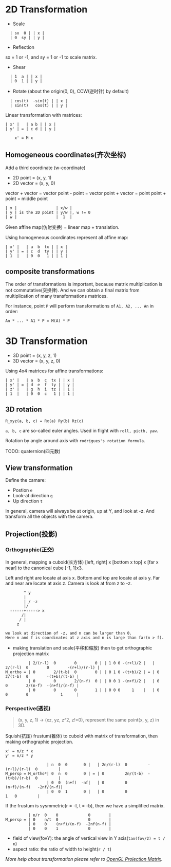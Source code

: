 
# 2D Transformation

- Scale

```
  | sx  0 | | x |
  | 0  sy | | y |
```

- Reflection

sx = 1 or -1, and sy = 1 or -1 to scale matrix.

- Shear

```
  | 1  a | | x |
  | 0  1 | | y |
```

- Rotate (about the origin(0, 0), CCW(逆时针) by default)

```
  | cos(t)  -sin(t) | | x |
  | sin(t)   cos(t) | | y |
```

Linear transformation with matrices:

```
| x' |   | a b | | x |
| y' | = | c d | | y |

    x' = M x
```

## Homogeneous coordinates(齐次坐标)

Add a third coordinate (w-coordinate)

- 2D point  = (x, y, 1)
- 2D vector = (x, y, 0)

vector + vector = vector
point - point   = vector
point + vector  = point
point + point   = middle point

```
| x |                 | x/w |
| y | is the 2D point | y/w |, w != 0
| w |                 |  1  |
```

Given affine map(仿射变换) = linear map + translation.

Using homogeneous coordinates represent all affine map:

```
| x' |   | a  b  tx | | x |
| y' | = | c  d  ty | | y |
| 1  |   | 0  0   1 | | 1 |
```

## composite transformations

The order of transformations is important, because matrix multiplication is not commutative(交换律).
And we can obtain a final matrix from multiplication of many transformations matrices.

For instance, point `P` will perform transformations of `A1, A2, ... An` in order:

```
An * ... * A1 * P = M(A) * P
```


# 3D Transformation

- 3D point  = (x, y, z, 1)
- 3D vector = (x, y, z, 0)

Using 4x4 matrices for affine transformations:

```
| x' |   | a  b  c  tx | | x |
| y' | = | d  e  f  ty | | y |
| z' |   | g  h  i  tz | | 1 |
| 1  |   | 0  0  c   1 | | 1 |
```

## 3D rotation

```
R_xyz(a, b, c) = Rx(a) Ry(b) Rz(c)
```

`a, b, c` are so-called euler angles.
Used in flight with `roll, picth, yaw`.

Rotation by angle around axis with `rodrigues's rotation formula`.

TODO: quaternion(四元数)

## View transformation

Define the camare:

- Postion `e`
- Look-at direction `g`
- Up direction `t`

In general, camera will always be at origin, up at Y, and look at -z.
And transform all the objects with the camera.

## Projection(投影)

### Orthographic(正交)

In general, mapping a cuboid(长方体) [left, right] x [bottom x top] x [far x near] to the canonical cube [-1, 1]x3.

Left and right are locate at axis x. Bottom and top are locate at axis y. Far and near are locate at axis z. Camera is look at from z to -z.

```
        ^ y
        |
        | / -z
        |/
  ------+-----> x
       /|
      / |
     z

we look at direction of -z, and n can be larger than 0.
Here n and f is coordinates at z axis and n is large than far(n > f).
```

- making translation and scale(平移和缩放) then to get orthographic projection matrix

```
          | 2/(r-l)  0        0        0 | | 1 0 0 -(r+l)/2 |   | 2/(r-l)  0        0        -(r+l)/(r-l) |
M_ortho = | 0        2/(t-b)  0        0 | | 0 1 0 -(t+b)/2 | = | 0        2/(t-b)  0        -(t+b)/(t-b) |
          | 0        0        2/(n-f)  0 | | 0 0 1 -(n+f)/2 |   | 0        0        2/(n-f)  -(n+f)/(n-f) |
          | 0        0        0        1 | | 0 0 0     1    |   | 0        0        0              1      |
```

### Perspective(透视)

> (x, y, z, 1) -> (xz, yz, z^2, z!=0), represent the same point(x, y, z) in 3D.

Squish(抗压) frustum(锥体) to cuboid with matrix of transformation, then making orthographic projection.

```
x' = n/z * x
y' = n/z * y

                  | n  0  0       0 |   | 2n/(r-l)  0         -(r+l)/(r-l)  0         |
M_persp = M_ortho*| 0  n  0       0 | = | 0         2n/(t-b)  -(t+b)/(r-b)  0         |
                  | 0  0  (n+f)  -nf|   | 0         0         (n+f)/(n-f)   -2nf/(n-f)|
                  | 0  0  1       0 |   | 0         0                   1   0         |
```

If the frustum is sysmmetric(r = -l, t = -b), then we have a simplified matrix.

```
          | n/r  0    0             0        |
M_persp = | 0    n/t  0             0        |
          | 0    0    (n+f)/(n-f)  -2nf(n-f) |
          | 0    0    1             0        |

```

- field of view(fovY): the angle of vertical view in Y axis(`tan(fov/2) = t / n`)
- aspect ratio: the ratio of width to height(`r / t`)

*More help about transformation please refer to [OpenGL Projection Matrix](http://www.songho.ca/opengl/gl_projectionmatrix_mathml.html).*
